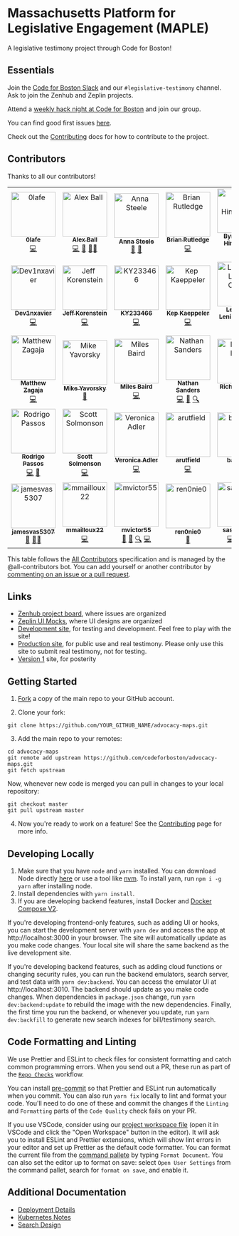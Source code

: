 # Massachusetts Platform for Legislative Engagement (MAPLE)

A legislative testimony project through Code for Boston!

## Essentials

Join the [Code for Boston Slack](https://communityinviter.com/apps/cfb-public/default-badge) and our `#legislative-testimony` channel. Ask to join the Zenhub and Zeplin projects.

Attend a [weekly hack night at Code for Boston](https://www.meetup.com/code-for-boston/events/) and join our group.

You can find good first issues [here](https://github.com/codeforboston/advocacy-maps/issues?q=is%3Aopen+is%3Aissue+label%3A%22good+first+issue%22).

Check out the [Contributing](./Contributing.md) docs for how to contribute to the project.

## Contributors

Thanks to all our contributors!

<!-- ALL-CONTRIBUTORS-LIST:START - Do not remove or modify this section -->
<!-- prettier-ignore-start -->
<!-- markdownlint-disable -->
<table>
  <tbody>
    <tr>
      <td align="center"><a href="https://github.com/0lafe"><img src="https://avatars.githubusercontent.com/u/21280852?v=4?s=100" width="100px;" alt="0lafe"/><br /><sub><b>0lafe</b></sub></a><br /><a href="https://github.com/codeforboston/advocacy-maps/commits?author=0lafe" title="Code">💻</a></td>
      <td align="center"><a href="https://github.com/alexjball"><img src="https://avatars.githubusercontent.com/u/8595776?v=4?s=100" width="100px;" alt="Alex Ball"/><br /><sub><b>Alex Ball</b></sub></a><br /><a href="https://github.com/codeforboston/advocacy-maps/commits?author=alexjball" title="Code">💻</a> <a href="https://github.com/codeforboston/advocacy-maps/pulls?q=is%3Apr+reviewed-by%3Aalexjball" title="Reviewed Pull Requests">👀</a> <a href="#mentoring-alexjball" title="Mentoring">🧑‍🏫</a></td>
      <td align="center"><a href="https://github.com/AnnaKSteele"><img src="https://avatars.githubusercontent.com/u/6483197?v=4?s=100" width="100px;" alt="Anna Steele"/><br /><sub><b>Anna Steele</b></sub></a><br /><a href="#business-AnnaKSteele" title="Business development">💼</a> <a href="#projectManagement-AnnaKSteele" title="Project Management">📆</a></td>
      <td align="center"><a href="https://bhrutledge.com/"><img src="https://avatars.githubusercontent.com/u/1326704?v=4?s=100" width="100px;" alt="Brian Rutledge"/><br /><sub><b>Brian Rutledge</b></sub></a><br /><a href="https://github.com/codeforboston/advocacy-maps/commits?author=bhrutledge" title="Code">💻</a></td>
      <td align="center"><a href="https://github.com/bhinebaugh"><img src="https://avatars.githubusercontent.com/u/466561?v=4?s=100" width="100px;" alt="Byron Kent Hinebaugh"/><br /><sub><b>Byron Kent Hinebaugh</b></sub></a><br /><a href="https://github.com/codeforboston/advocacy-maps/commits?author=bhinebaugh" title="Code">💻</a></td>
      <td align="center"><a href="https://github.com/cbmacd1213"><img src="https://avatars.githubusercontent.com/u/67985403?v=4?s=100" width="100px;" alt="Colin MacDonald"/><br /><sub><b>Colin MacDonald</b></sub></a><br /><a href="https://github.com/codeforboston/advocacy-maps/commits?author=cbmacd1213" title="Code">💻</a></td>
      <td align="center"><a href="https://github.com/almaraz333"><img src="https://avatars.githubusercontent.com/u/60356596?v=4?s=100" width="100px;" alt="Colton Almaraz"/><br /><sub><b>Colton Almaraz</b></sub></a><br /><a href="https://github.com/codeforboston/advocacy-maps/commits?author=almaraz333" title="Code">💻</a></td>
    </tr>
    <tr>
      <td align="center"><a href="https://github.com/Dev1nxavier"><img src="https://avatars.githubusercontent.com/u/7763861?v=4?s=100" width="100px;" alt="Dev1nxavier"/><br /><sub><b>Dev1nxavier</b></sub></a><br /><a href="https://github.com/codeforboston/advocacy-maps/commits?author=Dev1nxavier" title="Code">💻</a></td>
      <td align="center"><a href="https://github.com/jkoren"><img src="https://avatars.githubusercontent.com/u/67333843?v=4?s=100" width="100px;" alt="Jeff Korenstein"/><br /><sub><b>Jeff Korenstein</b></sub></a><br /><a href="https://github.com/codeforboston/advocacy-maps/commits?author=jkoren" title="Code">💻</a></td>
      <td align="center"><a href="https://github.com/KY233466"><img src="https://avatars.githubusercontent.com/u/81402259?v=4?s=100" width="100px;" alt="KY233466"/><br /><sub><b>KY233466</b></sub></a><br /><a href="https://github.com/codeforboston/advocacy-maps/commits?author=KY233466" title="Code">💻</a></td>
      <td align="center"><a href="https://kepweb.dev/"><img src="https://avatars.githubusercontent.com/u/19396186?v=4?s=100" width="100px;" alt="Kep Kaeppeler"/><br /><sub><b>Kep Kaeppeler</b></sub></a><br /><a href="https://github.com/codeforboston/advocacy-maps/commits?author=Keparoo" title="Code">💻</a></td>
      <td align="center"><a href="https://github.com/pololeningcelaya"><img src="https://avatars.githubusercontent.com/u/57147656?v=4?s=100" width="100px;" alt="Leopoldo Lening Celaya"/><br /><sub><b>Leopoldo Lening Celaya</b></sub></a><br /><a href="https://github.com/codeforboston/advocacy-maps/commits?author=pololeningcelaya" title="Code">💻</a></td>
      <td align="center"><a href="https://github.com/luke-rucker"><img src="https://avatars.githubusercontent.com/u/10203352?v=4?s=100" width="100px;" alt="Luke Rucker"/><br /><sub><b>Luke Rucker</b></sub></a><br /><a href="https://github.com/codeforboston/advocacy-maps/commits?author=luke-rucker" title="Code">💻</a></td>
      <td align="center"><a href="https://github.com/NONstiky"><img src="https://avatars.githubusercontent.com/u/16812993?v=4?s=100" width="100px;" alt="Marcos Banchik"/><br /><sub><b>Marcos Banchik</b></sub></a><br /><a href="https://github.com/codeforboston/advocacy-maps/commits?author=NONstiky" title="Code">💻</a></td>
    </tr>
    <tr>
      <td align="center"><a href="https://www.zagaja.com/"><img src="https://avatars.githubusercontent.com/u/565647?v=4?s=100" width="100px;" alt="Matthew Zagaja"/><br /><sub><b>Matthew Zagaja</b></sub></a><br /><a href="https://github.com/codeforboston/advocacy-maps/commits?author=mzagaja" title="Code">💻</a></td>
      <td align="center"><a href="https://github.com/mikeyavorsky"><img src="https://avatars.githubusercontent.com/u/1855512?v=4?s=100" width="100px;" alt="Mike Yavorsky"/><br /><sub><b>Mike Yavorsky</b></sub></a><br /><a href="#design-mikeyavorsky" title="Design">🎨</a></td>
      <td align="center"><a href="https://github.com/kilometers"><img src="https://avatars.githubusercontent.com/u/6674848?v=4?s=100" width="100px;" alt="Miles Baird"/><br /><sub><b>Miles Baird</b></sub></a><br /><a href="https://github.com/codeforboston/advocacy-maps/commits?author=kilometers" title="Code">💻</a></td>
      <td align="center"><a href="https://github.com/nesanders"><img src="https://avatars.githubusercontent.com/u/1727426?v=4?s=100" width="100px;" alt="Nathan Sanders"/><br /><sub><b>Nathan Sanders</b></sub></a><br /><a href="https://github.com/codeforboston/advocacy-maps/commits?author=nesanders" title="Code">💻</a> <a href="#business-nesanders" title="Business development">💼</a> <a href="#fundingFinding-nesanders" title="Funding Finding">🔍</a></td>
      <td align="center"><a href="https://www.richardkwon.com/"><img src="https://avatars.githubusercontent.com/u/24848125?v=4?s=100" width="100px;" alt="Richard Kwon"/><br /><sub><b>Richard Kwon</b></sub></a><br /><a href="https://github.com/codeforboston/advocacy-maps/commits?author=Rae-Kwon" title="Code">💻</a></td>
      <td align="center"><a href="https://github.com/rileyhgrant"><img src="https://avatars.githubusercontent.com/u/59549713?v=4?s=100" width="100px;" alt="Riley Grant"/><br /><sub><b>Riley Grant</b></sub></a><br /><a href="https://github.com/codeforboston/advocacy-maps/commits?author=rileyhgrant" title="Code">💻</a></td>
      <td align="center"><a href="https://github.com/RobertMrowiec"><img src="https://avatars.githubusercontent.com/u/25043084?v=4?s=100" width="100px;" alt="RobertMrowiec"/><br /><sub><b>RobertMrowiec</b></sub></a><br /><a href="https://github.com/codeforboston/advocacy-maps/commits?author=RobertMrowiec" title="Code">💻</a> <a href="https://github.com/codeforboston/advocacy-maps/pulls?q=is%3Apr+reviewed-by%3ARobertMrowiec" title="Reviewed Pull Requests">👀</a></td>
    </tr>
    <tr>
      <td align="center"><a href="https://rodrigopassos.com/"><img src="https://avatars.githubusercontent.com/u/994788?v=4?s=100" width="100px;" alt="Rodrigo Passos"/><br /><sub><b>Rodrigo Passos</b></sub></a><br /><a href="https://github.com/codeforboston/advocacy-maps/commits?author=webrgp" title="Code">💻</a> <a href="https://github.com/codeforboston/advocacy-maps/pulls?q=is%3Apr+reviewed-by%3Awebrgp" title="Reviewed Pull Requests">👀</a></td>
      <td align="center"><a href="https://github.com/ssolmonson"><img src="https://avatars.githubusercontent.com/u/58236786?v=4?s=100" width="100px;" alt="Scott Solmonson"/><br /><sub><b>Scott Solmonson</b></sub></a><br /><a href="https://github.com/codeforboston/advocacy-maps/commits?author=ssolmonson" title="Code">💻</a></td>
      <td align="center"><a href="https://github.com/veronicaadler"><img src="https://avatars.githubusercontent.com/u/83320256?v=4?s=100" width="100px;" alt="Veronica Adler"/><br /><sub><b>Veronica Adler</b></sub></a><br /><a href="https://github.com/codeforboston/advocacy-maps/commits?author=veronicaadler" title="Code">💻</a></td>
      <td align="center"><a href="https://github.com/arutfield"><img src="https://avatars.githubusercontent.com/u/36383013?v=4?s=100" width="100px;" alt="arutfield"/><br /><sub><b>arutfield</b></sub></a><br /><a href="https://github.com/codeforboston/advocacy-maps/commits?author=arutfield" title="Code">💻</a></td>
      <td align="center"><a href="https://github.com/bancona"><img src="https://avatars.githubusercontent.com/u/5554068?v=4?s=100" width="100px;" alt="bancona"/><br /><sub><b>bancona</b></sub></a><br /><a href="https://github.com/codeforboston/advocacy-maps/commits?author=bancona" title="Code">💻</a></td>
      <td align="center"><a href="https://github.com/d-ondrich"><img src="https://avatars.githubusercontent.com/u/25425042?v=4?s=100" width="100px;" alt="d.ondrich"/><br /><sub><b>d.ondrich</b></sub></a><br /><a href="https://github.com/codeforboston/advocacy-maps/commits?author=d-ondrich" title="Code">💻</a></td>
      <td align="center"><a href="https://github.com/djtanner"><img src="https://avatars.githubusercontent.com/u/3960256?v=4?s=100" width="100px;" alt="djtanner"/><br /><sub><b>djtanner</b></sub></a><br /><a href="https://github.com/codeforboston/advocacy-maps/commits?author=djtanner" title="Code">💻</a></td>
    </tr>
    <tr>
      <td align="center"><a href="https://github.com/jamesvas5307"><img src="https://avatars.githubusercontent.com/u/14347149?v=4?s=100" width="100px;" alt="jamesvas5307"/><br /><sub><b>jamesvas5307</b></sub></a><br /><a href="#design-jamesvas5307" title="Design">🎨</a> <a href="#mentoring-jamesvas5307" title="Mentoring">🧑‍🏫</a></td>
      <td align="center"><a href="https://github.com/mmailloux22"><img src="https://avatars.githubusercontent.com/u/48417120?v=4?s=100" width="100px;" alt="mmailloux22"/><br /><sub><b>mmailloux22</b></sub></a><br /><a href="https://github.com/codeforboston/advocacy-maps/commits?author=mmailloux22" title="Code">💻</a></td>
      <td align="center"><a href="https://github.com/mvictor55"><img src="https://avatars.githubusercontent.com/u/71357256?v=4?s=100" width="100px;" alt="mvictor55"/><br /><sub><b>mvictor55</b></sub></a><br /><a href="#business-mvictor55" title="Business development">💼</a> <a href="#projectManagement-mvictor55" title="Project Management">📆</a> <a href="#fundingFinding-mvictor55" title="Funding Finding">🔍</a> <a href="https://github.com/codeforboston/advocacy-maps/commits?author=mvictor55" title="Code">💻</a></td>
      <td align="center"><a href="https://github.com/ren0nie0"><img src="https://avatars.githubusercontent.com/u/32780767?v=4?s=100" width="100px;" alt="ren0nie0"/><br /><sub><b>ren0nie0</b></sub></a><br /><a href="#research-ren0nie0" title="Research">🔬</a></td>
      <td align="center"><a href="https://github.com/sashamaryl"><img src="https://avatars.githubusercontent.com/u/30247522?v=4?s=100" width="100px;" alt="sashamaryl"/><br /><sub><b>sashamaryl</b></sub></a><br /><a href="https://github.com/codeforboston/advocacy-maps/commits?author=sashamaryl" title="Code">💻</a> <a href="#mentoring-sashamaryl" title="Mentoring">🧑‍🏫</a> <a href="#research-sashamaryl" title="Research">🔬</a></td>
    </tr>
  </tbody>
</table>

<!-- markdownlint-restore -->
<!-- prettier-ignore-end -->

<!-- ALL-CONTRIBUTORS-LIST:END -->

This table follows the [All Contributors](https://allcontributors.org/) specification and is managed by the @all-contributors bot. You can add yourself or another contributor by [commenting on an issue or a pull request](https://allcontributors.org/docs/en/bot/usage).

## Links

- [Zenhub project board](https://app.zenhub.com/workspaces/design-and-development-629389aa02e9d200139c90b8/board), where issues are organized
- [Zeplin UI Mocks](https://app.zeplin.io/project/628d69a847f028bc7a5c15c9), where UI designs are organized
- [Development site](https://digital-testimony-dev.web.app), for testing and development. Feel free to play with the site!
- [Production site](https://mapletestimony.org), for public use and real testimony. Please only use this site to submit real testimony, not for testing.
- [Version 1](https://goodgovproject.com/) site, for posterity

## Getting Started

1. [Fork](https://docs.github.com/en/github/getting-started-with-github/fork-a-repo) a copy of the main repo to your GitHub account.

2. Clone your fork:

```
git clone https://github.com/YOUR_GITHUB_NAME/advocacy-maps.git
```

3. Add the main repo to your remotes:

```
cd advocacy-maps
git remote add upstream https://github.com/codeforboston/advocacy-maps.git
git fetch upstream
```

Now, whenever new code is merged you can pull in changes to your local repository:

```
git checkout master
git pull upstream master
```

4. Now you're ready to work on a feature! See the [Contributing](./Contributing.md) page for more info.

## Developing Locally

1. Make sure that you have `node` and `yarn` installed. You can download Node directly [here](https://nodejs.org/en/download/) or use a tool like [nvm](https://github.com/nvm-sh/nvm). To install yarn, run `npm i -g yarn` after installing node.
2. Install dependencies with `yarn install`.
3. If you are developing backend features, install Docker and [Docker Compose V2](https://docs.docker.com/compose/install/).

If you're developing frontend-only features, such as adding UI or hooks, you can start the development server with `yarn dev` and access the app at http://localhost:3000 in your browser. The site will automatically update as you make code changes. Your local site will share the same backend as the live development site.

If you're developing backend features, such as adding cloud functions or changing security rules, you can run the backend emulators, search server, and test data with `yarn dev:backend`. You can access the emulator UI at http://localhost:3010. The backend should update as you make code changes. When dependencies in `package.json` change, run `yarn dev:backend:update` to rebuild the image with the new dependencies. Finally, the first time you run the backend, or whenever you update, run `yarn dev:backfill` to generate new search indexes for bill/testimony search.

## Code Formatting and Linting

We use Prettier and ESLint to check files for consistent formatting and catch common programming errors. When you send out a PR, these run as part of the [`Repo Checks`](https://github.com/codeforboston/advocacy-maps/actions/workflows/repo-checks.yml) workflow.

You can install [pre-commit](https://pre-commit.com/) so that Prettier and ESLint run automatically when you commit. You can also run `yarn fix` locally to lint and format your code. You'll need to do one of these and commit the changes if the `Linting` and `Formatting` parts of the `Code Quality` check fails on your PR.

If you use VSCode, consider using our [project workspace file](https://github.com/codeforboston/advocacy-maps/blob/master/project.code-workspace) (open it in VSCode and click the "Open Workspace" button in the editor). It will ask you to install ESLint and Prettier extensions, which will show lint errors in your editor and set up Prettier as the default code formatter. You can format the current file from the [command pallete](https://code.visualstudio.com/docs/getstarted/userinterface#_command-palette) by typing `Format Document`. You can also set the editor up to format on save: select `Open User Settings` from the command pallet, search for `format on save`, and enable it.

## Additional Documentation

- [Deployment Details](./Deployment.md)
- [Kubernetes Notes](./Kubernetes.md)
- [Search Design](./Search.md)
